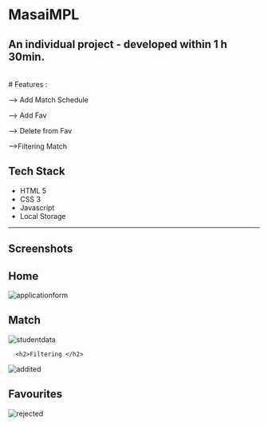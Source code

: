 # MasaiMPL

<h2> An individual project - developed within 1 h 30min.</h2>

 <br>
  # Features :
  <p>--> Add Match Schedule</p>
  <p> --> Add Fav </p>
  <p> --> Delete from Fav </p>
  <p> -->Filtering Match </P>

  
## Tech Stack    


- HTML 5
- CSS 3
- Javascript
- Local Storage
<hr>


## Screenshots

   <h2>Home</h2>
   <img src= 'https://user-images.githubusercontent.com/107308031/188959689-e8324174-c120-49bd-bbf3-785b7c9d730b.png'    alt='applicationform'/>
   <h2>Match</h2>
   <img src="https://user-images.githubusercontent.com/107308031/188959781-fe47f6de-ba8b-4b1c-a8a5-f9e4ef36c802.png"  alt='studentdata'/>
  
      <h2>Filtering </h2>
   <img src="https://user-images.githubusercontent.com/107308031/188959795-9c10d87f-8908-4c35-8067-7f0b83a19e03.png" alt="addited" />
 <h2>Favourites</h2>
   <img src="https://user-images.githubusercontent.com/107308031/188959821-380bf40d-1000-4d5d-a775-67fcb17ce1a8.png" alt="rejected" />
